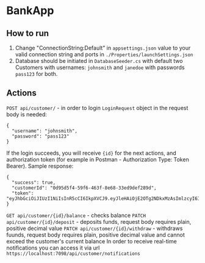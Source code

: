 # BankApp

## How to run 
  1. Change "ConnectionString:Default" in `appsettings.json` value to your valid connection string and ports in `./Properties/launchSettings.json`
  2. Database should be initiated in `DatabaseSeeder.cs` with default two Customers with usernames: `johnsmith` and `janedoe` with passwords `pass123` for both.
## Actions
  `POST api/customer/` - in order to login `LoginRequest` object in the request body is needed: 
  ```
  {
    "username": "johnsmith",
    "password": "pass123"
  }
  ```
  If the login succeeds, you will receive `{id}` for the next actions, and authorization token (for example in Postman - Authorization Type: Token Bearer). Sample response:
  ```
  {
    "success": true,
    "customerId": "0d95d5f4-59f6-463f-8e68-33ed9def289d",
    "token": "eyJhbGciOiJIUzI1NiIsInR5cCI6IkpXVCJ9.eyJleHAiOjE2OTg2NDkxMzAsImlzcyI6ImxvY2FsaG9zdCIsImF1ZCI6ImxvY2FsaG9zdCJ9.7QSHPn0CVyJpUDhnCxjZ5gAQgWX6uCyiRCT0M6ZX9TA"
  }
  ```
  
  `GET api/customer/{id}/balance` - checks balance
  `PATCH api/customer/{id}/deposit` - deposits funds, request body requires plain, positive decimal value
  `PATCH api/customer/{id}/withdraw` - withdraws fuunds, request body requires plain, positive decimal value and cannot exceed the customer's current balance
  In order to receive real-time notifications you can access it via url `https://localhost:7098/api/customer/notifications`
